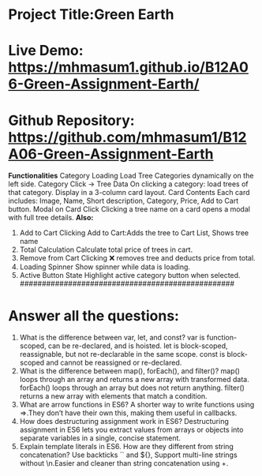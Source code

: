 # Project Title:Green Earth
# Live Demo: https://mhmasum1.github.io/B12A06-Green-Assignment-Earth/
# Github Repository: https://github.com/mhmasum1/B12A06-Green-Assignment-Earth


**Functionalities**
Category Loading Load Tree Categories dynamically on the left side.
Category Click → Tree Data On clicking a category: load trees of that category.
Display in a 3-column card layout.
Card Contents Each card includes:
Image, Name, Short description, Category, Price, Add to Cart button.
Modal on Card Click Clicking a tree name on a card opens a modal with full tree details.
**Also:** 
1) Add to Cart 
Clicking Add to Cart:Adds the tree to Cart List, Shows tree name 
2) Total Calculation 
Calculate total price of trees in cart.
3) Remove from Cart 
Clicking ❌ removes tree and deducts price from total.
4) Loading Spinner
Show spinner while data is loading.
5) Active Button State 
Highlight active category button when selected.
#################################################


# Answer all the questions:
1) What is the difference between var, let, and const?
  var is function-scoped, can be re-declared, and is hoisted.
  let is block-scoped, reassignable, but not re-declarable in the same scope.
  const is block-scoped and cannot be reassigned or re-declared.
2) What is the difference between map(), forEach(), and filter()?
   map() loops through an array and returns a new array with transformed data.
   forEach() loops through an array but does not return anything.
   filter() returns a new array with elements that match a condition.
3) What are arrow functions in ES6?
   A shorter way to write functions using =>.They don’t have their own this, making them useful in callbacks.
4) How does destructuring assignment work in ES6?
   Destructuring assignment in ES6 lets you extract values from arrays or objects into separate variables in a single, concise statement.
5) Explain template literals in ES6. How are they different from string concatenation?
   Use backticks `` and ${}, Support multi-line strings without \n.Easier and cleaner than string concatenation using +.
